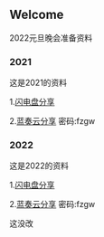 ## Welcome
2022元旦晚会准备资料


### 2021

这是2021的资料 

1.[闪电盘分享](http://shandianpan.com/f/Dap)
              
2.[蓝奏云分享](https://wwz.lanzouo.com/b02oly9pg) 密码:fzgw

### 2022
这是2022的资料 

1.[闪电盘分享](http://shandianpan.com/f/Dap)
              
2.[蓝奏云分享](https://wwz.lanzouo.com/b02oly9pg) 密码:fzgw

这没改
